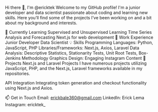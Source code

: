 Hi there 👋, I'm @ericktek
Welcome to my GitHub profile! I'm a junior developer and data scientist passionate about coding and learning new skills. Here you’ll find some of the projects I’ve been working on and a bit about my background and interests.

🌱 Currently Learning
Supervised and Unsupervised Learning
Time Series Analysis and Forecasting
Next.js for web development
💼 Work Experience
Junior Developer
Data Scientist
💡 Skills
Programming Languages: Python, JavaScript, PHP
Libraries/Frameworks: Next.js, Axios, Laravel
Data Analysis: Descriptive Statistics, Stationarity Tests, Unit Root Tests, Box-Jenkins Methodology
Graphics Design: Engaging Instagram Content
🔭 Projects
Next.js and Laravel Projects
I have numerous projects utilizing JavaScript, PHP, and the Next.js, Laravel frameworks available in my repositories.

API Integration
Integrating token generation and checkout functionality using Next.js and Axios.

📫 Get in Touch
Email: erickbale360@gmail.com
LinkedIn: Erick Lema
Instagram: ericktek_
